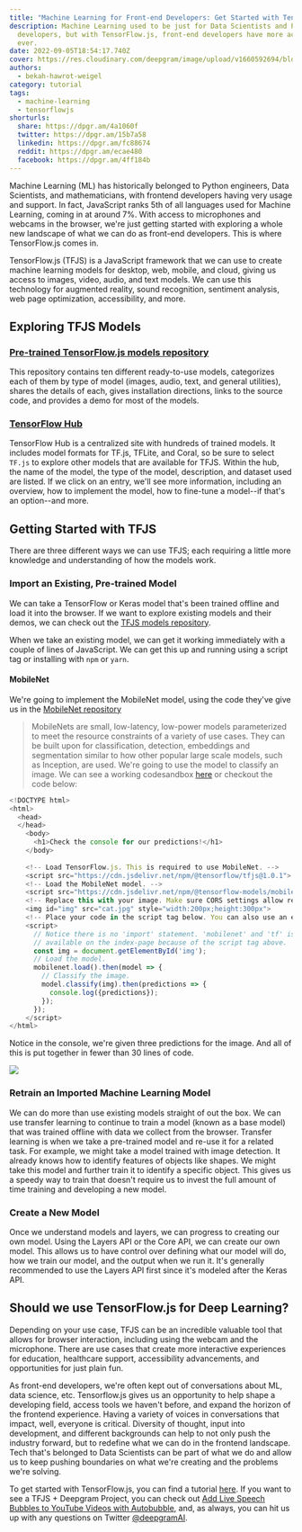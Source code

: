 ```yaml
---
title: "Machine Learning for Front-end Developers: Get Started with TensorFlow.js"
description: Machine Learning used to be just for Data Scientists and Python
  developers, but with TensorFlow.js, front-end developers have more access than
  ever.
date: 2022-09-05T18:54:17.740Z
cover: https://res.cloudinary.com/deepgram/image/upload/v1660592694/blog/2022/08/getting-started-with-tensorflowjs/tfjs-for-beginners-blog%402x.jpg
authors:
  - bekah-hawrot-weigel
category: tutorial
tags:
  - machine-learning
  - tensorflowjs
shorturls:
  share: https://dpgr.am/4a1060f
  twitter: https://dpgr.am/15b7a58
  linkedin: https://dpgr.am/fc88674
  reddit: https://dpgr.am/ecae480
  facebook: https://dpgr.am/4ff184b
---
```


Machine Learning (ML) has historically belonged to Python engineers, Data Scientists, and mathematicians, with frontend developers having very usage and support. In fact, JavaScript ranks 5th of all languages used for Machine Learning, coming in at around 7%. With access to microphones and webcams in the browser, we're just getting started with exploring a whole new landscape of what we can do as front-end developers. This is where TensorFlow.js comes in.

TensorFlow.js (TFJS) is a JavaScript framework that we can use to create machine learning models for desktop, web, mobile, and cloud, giving us access to images, video, audio, and text models. We can use this technology for augmented reality, sound recognition, sentiment analysis, web page optimization, accessibility, and more.

## Exploring TFJS Models

### [Pre-trained TensorFlow.js models repository](https://github.com/tensorflow/tfjs-models/)

This repository contains ten different ready-to-use models, categorizes each of them by type of model (images, audio, text, and general utilities), shares the details of each, gives installation directions, links to the source code, and provides a demo for most of the models.

### [TensorFlow Hub](https://tfhub.dev/)

TensorFlow Hub is a centralized site with hundreds of trained models. It includes model formats for TF.js, TFLite, and Coral, so be sure to select `TF.js` to explore other models that are available for TFJS. Within the hub, the name of the model, the type of the model, description, and dataset used are listed. If we click on an entry, we'll see more information, including an overview, how to implement the model, how to fine-tune a model--if that's an option--and more.

## Getting Started with TFJS

There are three different ways we can use TFJS; each requiring a little more knowledge and understanding of how the models work.

### Import an Existing, Pre-trained Model

We can take a TensorFlow or Keras model that's been trained offline and load it into the browser. If we want to explore existing models and their demos, we can check out the [TFJS models repository](https://github.com/tensorflow/tfjs-models/).

When we take an existing model, we can get it working immediately with a couple of lines of JavaScript. We can get this up and running using a script tag or installing with `npm` or `yarn`.

#### MobileNet

We're going to implement the MobileNet model, using the code they've give us in the [MobileNet repository](https://github.com/tensorflow/tfjs-models/tree/master/mobilenet)

> MobileNets are small, low-latency, low-power models parameterized to meet the resource  constraints of a variety of use cases. They can be built upon for classification, detection, embeddings and segmentation similar to how other popular large scale models, such as Inception, are used.
> We're going to use the model to classify an image. We can see a working codesandbox [here](https://codesandbox.io/s/mobilenet-e1gmmh) or checkout the code below:

```js
<!DOCTYPE html>
<html>
  <head>
  </head>
    <body>
      <h1>Check the console for our predictions!</h1>
    </body>
  
    <!-- Load TensorFlow.js. This is required to use MobileNet. -->
    <script src="https://cdn.jsdelivr.net/npm/@tensorflow/tfjs@1.0.1"> </script>
    <!-- Load the MobileNet model. -->
    <script src="https://cdn.jsdelivr.net/npm/@tensorflow-models/mobilenet@1.0.0"> </script>
    <!-- Replace this with your image. Make sure CORS settings allow reading the image! -->
    <img id="img" src="cat.jpg" style="width:200px;height:300px">
    <!-- Place your code in the script tag below. You can also use an external .js file -->
    <script>
      // Notice there is no 'import' statement. 'mobilenet' and 'tf' is
      // available on the index-page because of the script tag above.
      const img = document.getElementById('img');
      // Load the model.
      mobilenet.load().then(model => {
        // Classify the image.
        model.classify(img).then(predictions => {
          console.log({predictions});
        });
      });
    </script>
</html>

```

Notice in the console, we're given three predictions for the image. And all of this is put together in fewer than 30 lines of code.

![](https://res.cloudinary.com/deepgram/image/upload/v1660235143/blog/2022/08/getting-started-with-tensorflowjs/predictions.png)

### Retrain an Imported Machine Learning Model

We can do more than use existing models straight of out the box. We can use transfer learning to continue to train a model (known as a base model) that was trained offline with data we collect from the browser. Transfer learning is when we take a pre-trained model and re-use it for a related task. For example, we might take a model trained with image detection. It already knows how to identify features of objects like shapes. We might take this model and further train it to identify a specific object. This gives us a speedy way to train that doesn't require us to invest the full amount of time training and developing a new model.

### Create a New Model

Once we understand models and layers, we can progress to creating our own model. Using the Layers API or the Core API, we can create our own model. This allows us to have control over defining what our model will do, how we train our model, and the output when we run it. It's generally recommended to use the Layers API first since it's modeled after the Keras API.

## Should we use TensorFlow.js for Deep Learning?

Depending on your use case, TFJS can be an incredible valuable tool that allows for browser interaction, including using the webcam and the microphone. There are use cases that create more interactive experiences for education, healthcare support, accessibility advancements, and opportunities for just plain fun.

As front-end developers, we're often kept out of conversations about ML, data science, etc. Tensorflow.js gives us an opportunity to help shape a developing field, access tools we haven't before, and expand the horizon of the frontend experience.  Having a variety of voices in conversations that impact, well, everyone is critical. Diversity of thought, input into development, and different backgrounds can help to not only push the industry forward, but to redefine what we can do in the frontend landscape. Tech that's belonged to Data Scientists can be part of what we do and allow us to keep pushing boundaries on what we're creating and the problems we're solving.

To get started with TensorFlow.js, you can find a tutorial [here](https://www.tensorflow.org/js/tutorials). If you want to see a TFJS + Deepgram Project, you can check out [Add Live Speech Bubbles to YouTube Videos with Autobubble](https://blog.deepgram.com/autobubble-youtube-speech-bubbles/), and, as always, you can hit us up with any questions on Twitter [@deepgramAI](https://twitter.com/DeepgramAI).

